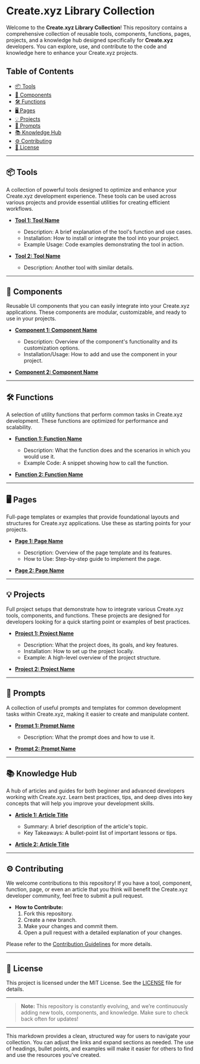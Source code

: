 
# **Create.xyz Library Collection**

Welcome to the **Create.xyz Library Collection**! This repository contains a comprehensive collection of reusable tools, components, functions, pages, projects, and a knowledge hub designed specifically for **Create.xyz** developers. You can explore, use, and contribute to the code and knowledge here to enhance your Create.xyz projects.

## **Table of Contents**
- [📦 Tools](#tools)
- [🔗 Components](#components)
- [🛠️ Functions](#functions)
- [🖥️ Pages](#pages)
- [💡 Projects](#projects)
- [📝 Prompts](#prompts)
- [📚 Knowledge Hub](#knowledge-hub)
- [⚙️ Contributing](#contributing)
- [📃 License](#license)

---

## 📦 **Tools**
A collection of powerful tools designed to optimize and enhance your Create.xyz development experience. These tools can be used across various projects and provide essential utilities for creating efficient workflows.

- **[Tool 1: Tool Name](link-to-tool)**
  - Description: A brief explanation of the tool's function and use cases.
  - Installation: How to install or integrate the tool into your project.
  - Example Usage: Code examples demonstrating the tool in action.

- **[Tool 2: Tool Name](link-to-tool)**
  - Description: Another tool with similar details.

---

## 🔗 **Components**
Reusable UI components that you can easily integrate into your Create.xyz applications. These components are modular, customizable, and ready to use in your projects.

- **[Component 1: Component Name](link-to-component)**
  - Description: Overview of the component's functionality and its customization options.
  - Installation/Usage: How to add and use the component in your project.

- **[Component 2: Component Name](link-to-component)**

---

## 🛠️ **Functions**
A selection of utility functions that perform common tasks in Create.xyz development. These functions are optimized for performance and scalability.

- **[Function 1: Function Name](link-to-function)**
  - Description: What the function does and the scenarios in which you would use it.
  - Example Code: A snippet showing how to call the function.

- **[Function 2: Function Name](link-to-function)**

---

## 🖥️ **Pages**
Full-page templates or examples that provide foundational layouts and structures for Create.xyz applications. Use these as starting points for your projects.

- **[Page 1: Page Name](link-to-page)**
  - Description: Overview of the page template and its features.
  - How to Use: Step-by-step guide to implement the page.

- **[Page 2: Page Name](link-to-page)**

---

## 💡 **Projects**
Full project setups that demonstrate how to integrate various Create.xyz tools, components, and functions. These projects are designed for developers looking for a quick starting point or examples of best practices.

- **[Project 1: Project Name](link-to-project)**
  - Description: What the project does, its goals, and key features.
  - Installation: How to set up the project locally.
  - Example: A high-level overview of the project structure.

- **[Project 2: Project Name](link-to-project)**

---

## 📝 **Prompts**
A collection of useful prompts and templates for common development tasks within Create.xyz, making it easier to create and manipulate content.

- **[Prompt 1: Prompt Name](link-to-prompt)**
  - Description: What the prompt does and how to use it.

- **[Prompt 2: Prompt Name](link-to-prompt)**

---

## 📚 **Knowledge Hub**
A hub of articles and guides for both beginner and advanced developers working with Create.xyz. Learn best practices, tips, and deep dives into key concepts that will help you improve your development skills.

- **[Article 1: Article Title](link-to-article)**
  - Summary: A brief description of the article's topic.
  - Key Takeaways: A bullet-point list of important lessons or tips.

- **[Article 2: Article Title](link-to-article)**

---

## ⚙️ **Contributing**
We welcome contributions to this repository! If you have a tool, component, function, page, or even an article that you think will benefit the Create.xyz developer community, feel free to submit a pull request.

- **How to Contribute:**
  1. Fork this repository.
  2. Create a new branch.
  3. Make your changes and commit them.
  4. Open a pull request with a detailed explanation of your changes.

Please refer to the [Contribution Guidelines](link-to-guidelines) for more details.

---

## 📃 **License**
This project is licensed under the MIT License. See the [LICENSE](link-to-license) file for details.

---

> **Note:** This repository is constantly evolving, and we’re continuously adding new tools, components, and knowledge. Make sure to check back often for updates!

---

This markdown provides a clean, structured way for users to navigate your collection. You can adjust the links and expand sections as needed. The use of headings, bullet points, and examples will make it easier for others to find and use the resources you’ve created.
